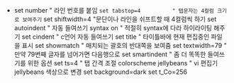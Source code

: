 - set number 				" 라인 번호를 붙임
`set tabstop=4 			" 탭문자는 4컬럼 크기로 보여주기`
set shiftwidth=4 		"문단이나 라인을 쉬프트할 때 4컬럼씩 하기
set autoindent 			" 자동 들여쓰기
syntax on 				" 적절히 syntax에 다라 하이라이팅 해주기
set cindent 			" c언어 자동 들여쓰기
set title 				" 타이틀바에 현재 편집중인 파일을 표시
set showmatch 			" 매치되는 괄호의 반대쪽을 보여줌
set textwidth=79	 	" 만약 79번째 글자를 넘어가면 다음행으로
set smartindent 		" 좀 더 똑똑한 들여쓰기를 위한 옵션
set ts=4 				" 탭 간격 조절
colorscheme jellybeans " vi 편집기 jellybeans 색상으로 변경
set background=dark
set t_Co=256
